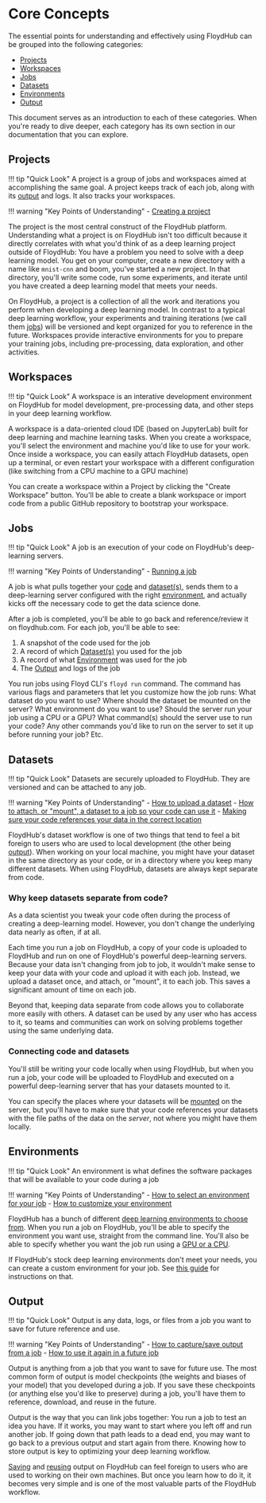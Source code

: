 # Core Concepts

The essential points for understanding and effectively using FloydHub can be
grouped into the following categories:

- [Projects](#projects)
- [Workspaces](#workspaces)
- [Jobs](#jobs)
- [Datasets](#datasets)
- [Environments](#environments)
- [Output](#output)

This document serves as an introduction to each of these categories. When
you're ready to dive deeper, each category has its own section in our
documentation that you can explore.

## Projects

!!! tip "Quick Look"
    A project is a group of jobs and workspaces aimed at accomplishing the same goal. A
    project keeps track of each job, along with its [output](#output) and logs. It also 
    tracks your workspaces.

!!! warning "Key Points of Understanding"
    - [Creating a project](../guides/basics/create_new)

The project is the most central construct of the FloydHub platform.
Understanding what a project is on FloydHub isn't too difficult because it
directly correlates with what you'd think of as a deep learning project outside
of FloydHub: You have a problem you need to solve with a deep learning model.
You get on your computer, create a new directory with a name like `mnist-cnn`
and boom, you've started a new project. In that directory, you'll write some
code, run some experiments, and iterate until you have created a deep learning
model that meets your needs.

On FloydHub, a project is a collection of all the work and iterations you
perform when developing a deep learning model. In contrast to a typical deep
learning workflow, your experiments and training iterations (we call them
[jobs](#jobs)) will be versioned and kept organized for you to reference in the
future. Workspaces provide interactive environments for you to prepare your 
training jobs, including pre-processing, data exploration, and other activities.

## Workspaces

!!! tip "Quick Look"
    A workspace is an interative development environment on FloydHub for model
    development, pre-processing data, and other steps in your deep learning
    workflow.

A workspace is a data-oriented cloud IDE (based on JupyterLab) built for deep 
learning and machine learning tasks. When you create a workspace, you'll select
the environment  and machine you'd like to use for your work. Once inside a 
workspace, you can easily attach FloydHub datasets, open up a terminal, or 
even restart your workspace with a different configuration (like switching 
from a CPU machine to a GPU machine)

You can create a workspace within a Project by clicking the "Create Workspace"
button. You'll be able to create a blank workspace or import code from a public
GitHub repository to bootstrap your workspace.

## Jobs

!!! tip "Quick Look"
    A job is an execution of your code on FloydHub's deep-learning servers.

!!! warning "Key Points of Understanding"
    - [Running a job](../../guides/run_a_job)

A job is what pulls together your [code]() and [dataset(s)](), sends them to a
deep-learning server configured with the right [environment](), and
actually kicks off the necessary code to get the data science done.

After a job is completed, you'll be able to go back and reference/review it on
floydhub.com. For each job, you'll be able to see:

1. A snapshot of the code used for the job
2. A record of which [Dataset(s)]() you used for the job
3. A record of what [Environment]() was used for the job
4. The [Output]() and logs of the job

You run jobs using Floyd CLI's `floyd run` command. The command has various
flags and parameters that let you customize how the job runs: What dataset do
you want to use? Where should the dataset be mounted on the server? What
environment do you want to use? Should the server run your job using a CPU or a
GPU? What command(s) should the server use to run your code? Any other commands
you'd like to run on the server to set it up before running your job? Etc.

## Datasets

!!! tip "Quick Look"
    Datasets are securely uploaded to FloydHub. They are versioned and can be
    attached to any job.

!!! warning "Key Points of Understanding"
    - [How to upload a dataset](../guides/create_and_upload_dataset)
    - [How to attach, or "mount", a dataset to a job so your code can use it](../guides/data/mounting_data)
    - [Making sure your code references your data in the correct location](#connecting-code-and-datasets)


FloydHub's dataset workflow is one of two things that tend to feel a bit
foreign to users who are used to local development (the other being
[output]()). When working on your local machine, you might have your dataset in
the same directory as your code, or in a directory where you keep many
different datasets. When using FloydHub, datasets are always kept separate from
code.

### Why keep datasets separate from code?

As a data scientist you tweak your code often during the process of creating a
deep-learning model. However, you don't change the underlying data nearly
as often, if at all.

Each time you run a job on FloydHub, a copy of your code is uploaded to
FloydHub and run on one of FloydHub's powerful deep-learning servers. Because
your data isn't changing from job to job, it wouldn't make sense to keep your
data with your code and upload it with each job. Instead, we upload a dataset
once, and attach, or "mount", it to each job. This saves a significant amount
of time on each job.

Beyond that, keeping data separate from code allows you to collaborate more
easily with others. A dataset can be used by any user who has access to it, so
teams and communities can work on solving problems together using the same
underlying data.

### Connecting code and datasets

You'll still be writing your code locally when using FloydHub, but when you run
a job, your code will be uploaded to FloydHub and executed on a powerful
deep-learning server that has your datasets mounted to it.

You can specify the places where your datasets will be
[mounted](../guides/data/mounting_data) on the server, but you'll have to make
sure that your code references your datasets with the file paths of the data on
the *server*, not where you might have them locally.

## Environments

!!! tip "Quick Look"
    An environment is what defines the software packages that will be available
    to your code during a job

!!! warning "Key Points of Understanding"
    - [How to select an environment for your job](../guides/data/storing_output)
    - [How to customize your environment](../guides/reusing_output)

FloydHub has a bunch of different [deep learning environments to choose
from](../guides/environments). When you run a job on FloydHub, you'll be able
to specify the environment you want use, straight from the command line. You'll
also be able to specify whether you want the job run using a [GPU or a
CPU](../guides/basics/using_gpu).

If FloydHub's stock deep learning environments don't meet your needs, you can
create a custom environment for your job. See [this
guide](../guides/jobs/installing_dependencies) for instructions on that.

## Output

!!! tip "Quick Look"
    Output is any data, logs, or files from a job you want to save for future
    reference and use.

!!! warning "Key Points of Understanding"
    - [How to capture/save output from a job](../guides/data/storing_output)
    - [How to use it again in a future job](../guides/reusing_output)

Output is anything from a job that you want to save for future use. The most
common form of output is model checkpoints (the weights and biases of your
model) that you developed during a job. If you save these checkpoints (or
anything else you'd like to preserve) during a job, you'll have them to
reference, download, and reuse in the future.

Output is the way that you can link jobs together: You run a job to test an
idea you have. If it works, you may want to start where you left off and run
another job. If going down that path leads to a dead end, you may want to go
back to a previous output and start again from there. Knowing how to store
output is key to optimizing your deep learning workflow.

[Saving](../guides/data/storing_output) and [reusing](../guides/reusing_output)
output on FloydHub can feel foreign to users who are used to working on their
own machines. But once you learn how to do it, it becomes very simple and is
one of the most valuable parts of the FloydHub workflow.
